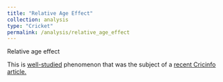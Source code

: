 ```yaml
---
title: "Relative Age Effect"
collection: analysis
type: "Cricket"
permalink: /analysis/relative_age_effect
---
```


Relative age effect

This is <a href="https://en.wikipedia.org/wiki/Relative_age_effect">well-studied</a> phenomenon that was the subject of a <a href="https://www.espncricinfo.com/story/how-much-does-the-relative-age-effect-impact-the-careers-of-cricketers-1246344">recent Cricinfo article.
  
<div w3-include-html="https://luke-fitz.github.io/files/relative_age_australia.html"></div>
  

